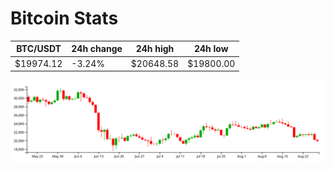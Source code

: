# Bitcoin Stats

BTC/USDT|24h change|24h high|24h low|
|---|---|---|---|
|$19974.12|-3.24%|$20648.58|$19800.00|

<img src="./chart.svg">
